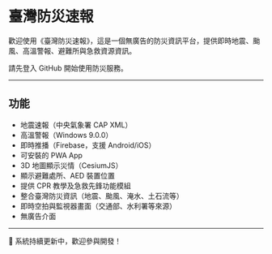 # 臺灣防災速報

歡迎使用《臺灣防災速報》，這是一個無廣告的防災資訊平台，提供即時地震、颱風、高溫警報、避難所與急救資源資訊。

請先登入 GitHub 開始使用防災服務。

---

## 功能

- 地震速報（中央氣象署 CAP XML）
- 高溫警報（Windows 9.0.0）
- 即時推播（Firebase，支援 Android/iOS）
- 可安裝的 PWA App
- 3D 地圖顯示災情（CesiumJS）
- 顯示避難處所、AED 裝置位置
- 提供 CPR 教學及急救先鋒功能模組
- 整合臺灣防災資訊（地震、颱風、淹水、土石流等）
- 即時空拍與監視器畫面（交通部、水利署等來源）
- 無廣告介面

---

📱 系統持續更新中，歡迎參與開發！

